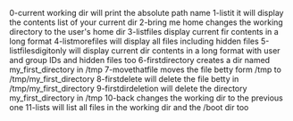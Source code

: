 0-current working dir will print the absolute path name
1-listit it will display the contents list of your current dir
2-bring me home changes the working directory to the user's home dir
3-listfiles display current fir contents in a long format
4-listmorefiles will display all files including hidden files
5-listfilesdigitonly will display current dir contents in a long format with user and group IDs and hidden files too
6-firstdirectory creates a dir named my_first_directory in /tmp
7-movethatfile moves the file betty form /tmp to /tmp/my_first_directory
8-firstdelete will delete the file betty in /tmp/my_first_directory
9-firstdirdeletion will delete the directory my_first_directory in /tmp
10-back changes the working dir to the previous one
11-lists will list all files in the working dir and the /boot dir too
